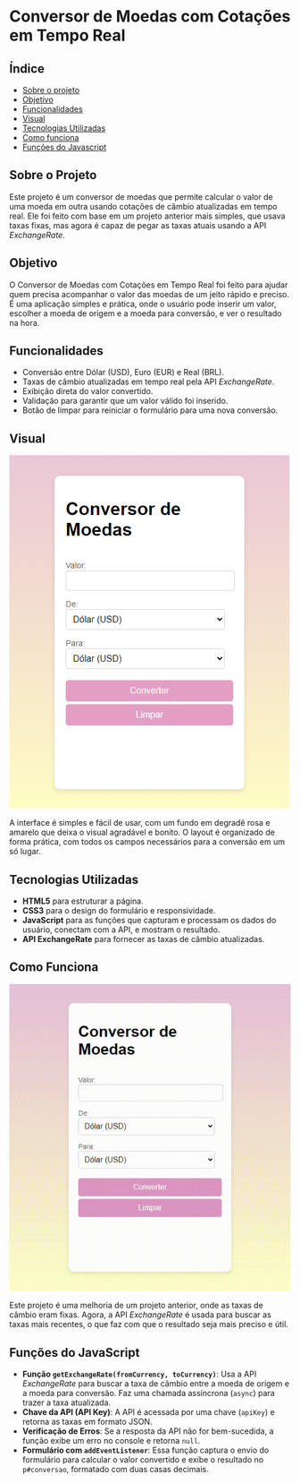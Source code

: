 # Conversor de Moedas com Cotações em Tempo Real
## Índice
* [Sobre o projeto](#sobre-o-projeto)
* [Objetivo](#objetivo)
* [Funcionalidades](#funcionalidades)
* [Visual](#visual)
* [Tecnologias Utilizadas](#tecnologias-utilizadas)
* [Como funciona](#como-funciona)
* [Funções do Javascript](#funções-do-javascript)

## Sobre o Projeto
Este projeto é um conversor de moedas que permite calcular o valor de uma moeda em outra usando cotações de câmbio atualizadas em tempo real. Ele foi feito com base em um projeto anterior mais simples, que usava taxas fixas, mas agora é capaz de pegar as taxas atuais usando a API *ExchangeRate*.

## Objetivo
O Conversor de Moedas com Cotações em Tempo Real foi feito para ajudar quem precisa acompanhar o valor das moedas de um jeito rápido e preciso. É uma aplicação simples e prática, onde o usuário pode inserir um valor, escolher a moeda de origem e a moeda para conversão, e ver o resultado na hora.

## Funcionalidades
- Conversão entre Dólar (USD), Euro (EUR) e Real (BRL).
- Taxas de câmbio atualizadas em tempo real pela API *ExchangeRate*.
- Exibição direta do valor convertido.
- Validação para garantir que um valor válido foi inserido.
- Botão de limpar para reiniciar o formulário para uma nova conversão.

## Visual
![visual](img/printConversor.png)

A interface é simples e fácil de usar, com um fundo em degradê rosa e amarelo que deixa o visual agradável e bonito. O layout é organizado de forma prática, com todos os campos necessários para a conversão em um só lugar.

## Tecnologias Utilizadas
- **HTML5** para estruturar a página.
- **CSS3** para o design do formulário e responsividade.
- **JavaScript** para as funções que capturam e processam os dados do usuário, conectam com a API, e mostram o resultado.
- **API ExchangeRate** para fornecer as taxas de câmbio atualizadas.

## Como Funciona
![visual](img/videoConversor.gif)

Este projeto é uma melhoria de um projeto anterior, onde as taxas de câmbio eram fixas. Agora, a API *ExchangeRate* é usada para buscar as taxas mais recentes, o que faz com que o resultado seja mais preciso e útil.

## Funções do JavaScript
- **Função `getExchangeRate(fromCurrency, toCurrency)`**: Usa a API *ExchangeRate* para buscar a taxa de câmbio entre a moeda de origem e a moeda para conversão. Faz uma chamada assíncrona (`async`) para trazer a taxa atualizada.
 - **Chave da API (API Key)**: A API é acessada por uma chave (`apiKey`) e retorna as taxas em formato JSON.
 - **Verificação de Erros**: Se a resposta da API não for bem-sucedida, a função exibe um erro no console e retorna `null`.
- **Formulário com `addEventListener`**: Essa função captura o envio do formulário para calcular o valor convertido e exibe o resultado no `p#conversao`, formatado com duas casas decimais.